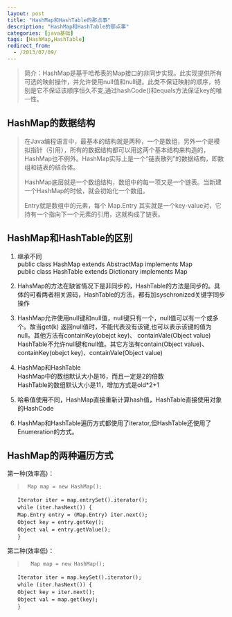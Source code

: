```yaml
---
layout: post
title: "HashMap和HashTable的那点事"
description: "HashMap和HashTable的那点事"
categories: [java基础]
tags: [HashMap,HashTable]
redirect_from:
  - /2013/07/09/
---
```

> 简介：HashMap是基于哈希表的Map接口的非同步实现。此实现提供所有可选的映射操作，并允许使用null值和null键。此类不保证映射的顺序，特别是它不保证该顺序恒久不变,通过hashCode()和equals方法保证key的唯一性。

## HashMap的数据结构
> 在Java编程语言中，最基本的结构就是两种，一个是数组，另外一个是模拟指针（引用），所有的数据结构都可以用这两个基本结构来构造的，HashMap也不例外。HashMap实际上是一个“链表散列”的数据结构，即数组和链表的结合体。
> 
> HashMap底层就是一个数组结构，数组中的每一项又是一个链表。当新建一个HashMap的时候，就会初始化一个数组。
> 
> Entry就是数组中的元素，每个 Map.Entry 其实就是一个key-value对，它持有一个指向下一个元素的引用，这就构成了链表。

## HashMap和HashTable的区别
1. 继承不同  
    public class HashMap extends AbstractMap implements Map  
    public class HashTable extends Dictionary implements Map

2. HahsMap的方法在缺省情况下是非同步的，HashTable的方法是同步的。具体的可看两者相关源码，HashTable的方法，都有加syschronized关键字同步操作

3. HashMap允许使用null键和null值，null键只有一个，null值可以有一个或多个。故当get(k)  返回null值时，不能代表没有该键,也可以表示该键的值为null。其他方法有containKey(obejct key)、 containVale(Object value)  
   HashTable不允许null键和null值。其它方法有contain(Object value)、containKey(obejct key)、containVale(Object value)

4. HashMap和HashTable  
   HashMap中的数组默认大小是16，而且一定是2的倍数  
   HashTable的数组默认大小是11，增加方式是old*2+1
 
5. 哈希值使用不同，HashMap直接重新计算hash值，HashTable直接使用对象的HashCode

6. HashMap和HashTable遍历方式都使用了iterator,但HashTable还使用了Enumeration的方式。

## HashMap的两种遍历方式
第一种(效率高)：
>      Map map = new HashMap();
    　　Iterator iter = map.entrySet().iterator();
    　　while (iter.hasNext()) {
    　　Map.Entry entry = (Map.Entry) iter.next();
    　　Object key = entry.getKey();
    　　Object val = entry.getValue();
    　　}
    
第二种(效率低)：
>       Map map = new HashMap();
    　　Iterator iter = map.keySet().iterator();
    　　while (iter.hasNext()) {
    　　Object key = iter.next();
    　　Object val = map.get(key);
    　　}